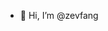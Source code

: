 - 👋 Hi, I’m @zevfang

<!---
zevfang/zevfang is a ✨ special ✨ repository because its `README.md` (this file) appears on your GitHub profile.
You can click the Preview link to take a look at your changes.
--->
